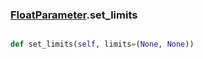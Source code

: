 ### [FloatParameter](FloatParameter.md).set_limits

```py

def set_limits(self, limits=(None, None))

```


